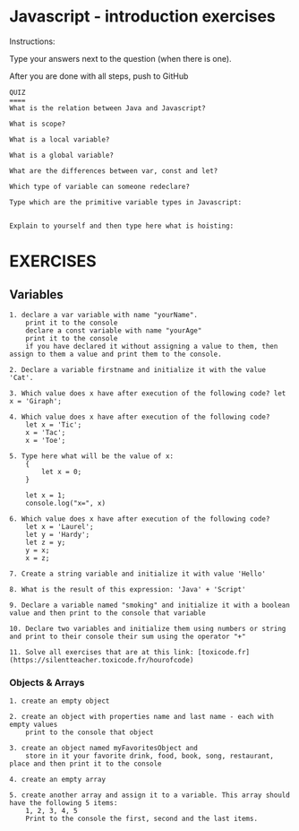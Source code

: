 # Javascript - introduction exercises

Instructions:

Type your answers next to the question (when there is one).

After you are done with all steps, push to GitHub


	QUIZ
	====
	What is the relation between Java and Javascript?

	What is scope?

	What is a local variable?

	What is a global variable?

	What are the differences between var, const and let?

	Which type of variable can someone redeclare?

	Type which are the primitive variable types in Javascript:
	
	
	Explain to yourself and then type here what is hoisting:
	

EXERCISES
=========

Variables
---------

	1. declare a var variable with name "yourName".
		print it to the console
		declare a const variable with name "yourAge" 
		print it to the console
		if you have declared it without assigning a value to them, then assign to them a value and print them to the console.

	2. Declare a variable firstname and initialize it with the value 'Cat'.
	
	3. Which value does x have after execution of the following code? let x = 'Giraph';
	
	4. Which value does x have after execution of the following code?
		let x = 'Tic';
		x = 'Tac';
		x = 'Toe';

	5. Type here what will be the value of x:
		{
			let x = 0;
		}

		let x = 1;
		console.log("x=", x)
		
	6. Which value does x have after execution of the following code?
		let x = 'Laurel';
		let y = 'Hardy';
		let z = y;
		y = x;
		x = z;
		
	7. Create a string variable and initialize it with value 'Hello'
	
	8. What is the result of this expression: 'Java' + 'Script'
	
	9. Declare a variable named "smoking" and initialize it with a boolean value and then print to the console that variable
	
	10. Declare two variables and initialize them using numbers or string and print to their console their sum using the operator "+"
	
	11. Solve all exercises that are at this link: [toxicode.fr] (https://silentteacher.toxicode.fr/hourofcode)

### Objects & Arrays

	1. create an empty object
	
	2. create an object with properties name and last name - each with empty values
		print to the console that object
	
	3. create an object named myFavoritesObject and 
		store in it your favorite drink, food, book, song, restaurant, place and then print it to the console

	4. create an empty array
	
	5. create another array and assign it to a variable. This array should have the following 5 items:
		1, 2, 3, 4, 5
		Print to the console the first, second and the last items.
